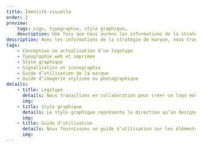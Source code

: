 ```yaml
---
title: Identité visuelle
order: 2
preview:
    tags: Logo, typographie, style graphique…
    description: Une fois que nous aurons les informations de la stratégie de marque en main, nous traduirons les mots en images.​
description: Avec les informations de la stratégie de marque, nous traduirons les mots en images. Ces conceptions refléteront la voix et les attributs de votre entreprise tout en se concentrant sur votre clientèle cible.
tags:
    - Conception ou actualisation d’un logotype
    - Typographie web et imprimée
    - Style graphique
    - Signalisation et iconographie
    - Guide d’utilisation de la marque
    - Guide d’imagerie stylisée ou photographique
details:
    - title: Logotype
      details: Nous travaillons en collaboration pour créer un logo moderne. Soutenus par une recherche autour de votre entreprise, nous explorons de nombreuses possibilités avant d’arriver à un système d’identité complet et polyvalent.
      img:
    - title: Style graphique
      details: Le style graphique représente la direction qu’un designer prend pour établir une marque visuellement. On peut reconnaitre un style par certains critères telles que les formes, couleurs, illustrations, filtres, etc. Nous créons ces éléments pour faciliter le déploiement d’une marque et développer une identité forte.
      img:
    - title: Guide d’utilisation
      details: Nous fournissons un guide d’utilisation sur les éléments que nous créons pour qu’ils soient déployé de la bonne façon, peu importe le contexte.  Le guide d’imagerie stylisée ou photographique est majoritairement pour créer des publications sur les médias sociaux, si vous devenez autonome.
      img:
---
```

